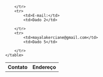 <table>
        <tr>
            <th>Contato</th>
            <th>Endereço</th>
       
        </tr>
        <tr>
            <td>E-mail:</td>
            <td>Dado 2</td>

        </tr>
        <tr>
            <td>mayalakerciane@gmail.com</td>
            <td>Dado 5</td>

        </tr>
    </table>
